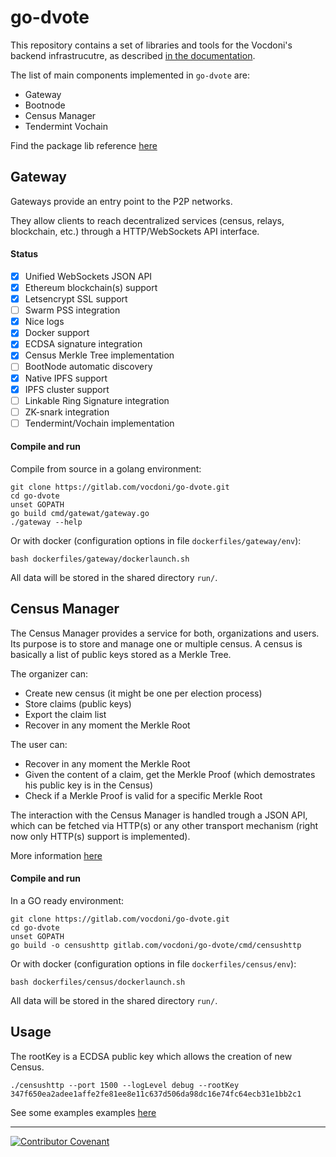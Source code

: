# go-dvote

This repository contains a set of libraries and tools for the Vocdoni's backend infrastrucutre, as described [in the documentation](http://vocdoni.io/docs/#/).

The list of main components implemented in `go-dvote` are:

+ Gateway
+ Bootnode
+ Census Manager
+ Tendermint Vochain

Find the package lib reference [here](https://godoc.org/gitlab.com/vocdoni/go-dvote)

## Gateway

Gateways provide an entry point to the P2P networks. 

They allow clients to reach decentralized services (census, relays, blockchain, etc.) through a HTTP/WebSockets API interface.

#### Status

- [x] Unified WebSockets JSON API
- [x] Ethereum blockchain(s) support
- [x] Letsencrypt SSL support
- [ ] Swarm PSS integration
- [x] Nice logs
- [x] Docker support
- [x] ECDSA signature integration
- [x] Census Merkle Tree implementation
- [ ] BootNode automatic discovery
- [x] Native IPFS support
- [x] IPFS cluster support
- [ ] Linkable Ring Signature integration
- [ ] ZK-snark integration
- [ ] Tendermint/Vochain implementation

#### Compile and run

Compile from source in a golang environment:

```
git clone https://gitlab.com/vocdoni/go-dvote.git
cd go-dvote
unset GOPATH
go build cmd/gatewat/gateway.go
./gateway --help
```

Or with docker (configuration options in file `dockerfiles/gateway/env`):

```
bash dockerfiles/gateway/dockerlaunch.sh
```

All data will be stored in the shared directory `run/`.

## Census Manager

The Census Manager provides a service for both, organizations and users. Its purpose is to store and manage one or multiple census. A census is basically a list of public keys stored as a Merkle Tree.

The organizer can:
+ Create new census (it might be one per election process)
+ Store claims (public keys)
+ Export the claim list
+ Recover in any moment the Merkle Root

The user can:
+ Recover in any moment the Merkle Root
+ Given the content of a claim, get the Merkle Proof (which demostrates his public key is in the Census)
+ Check if a Merkle Proof is valid for a specific Merkle Root

The interaction with the Census Manager is handled trough a JSON API, which can be fetched via HTTP(s) or any other transport mechanism (right now only HTTP(s) support is implemented).

More information [here](https://vocdoni.io/docs/#/architecture/components/census-service)

#### Compile and run

In a GO ready environment:

```
git clone https://gitlab.com/vocdoni/go-dvote.git
cd go-dvote
unset GOPATH
go build -o censushttp gitlab.com/vocdoni/go-dvote/cmd/censushttp
```

Or with docker (configuration options in file `dockerfiles/census/env`):

```
bash dockerfiles/census/dockerlaunch.sh
```

All data will be stored in the shared directory `run/`.

## Usage

The rootKey is a ECDSA public key which allows the creation of new Census. 

`./censushttp --port 1500 --logLevel debug --rootKey 347f650ea2adee1affe2fe81ee8e11c637d506da98dc16e74fc64ecb31e1bb2c1`

See some examples examples [here](https://gitlab.com/vocdoni/go-dvote/tree/master/cmd/censushttp)

---

[![Contributor Covenant](https://img.shields.io/badge/Contributor%20Covenant-v1.4%20adopted-ff69b4.svg)](code-of-conduct.md)

